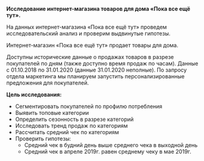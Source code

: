 **Исследование интернет-магазина товаров для дома «Пока все ещё тут».**

На данных интернет-магазина «Пока все ещё тут» проведем исследовательский анализ и проверим выдвинутые гипотезы.

Интернет-магазин «Пока все ещё тут» продает товары для дома.

Доступны исторические данные о продажах товаров в разрезе покупателей по дням (также доступно время продаж по часам). Данные с 01.10.2018 по 31.01.2020 (данные 31.01.2020 неполные). По запросу отдела маркетинга мы планируем запустить персонализированные предложения для покупателей.

**Цель исследования:** 
* Сегментировать покупателей по профилю потребления
* Выявить топовые категории
* Определить сезонность в разрезе категорий
* Исследовать тренд продаж по категориям
* Рассчитать средний чек по категориям
* Проверить гипотезы:
    * Средний чек в будний день выше среднего чека в выходной день
    * Средний чек в апреле 2019г. равен среднему чеку в мае 2019г.
